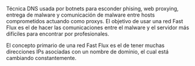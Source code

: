 Técnica DNS usada por botnets para esconder phising, web proxying, entrega de malware y comunicación de malware entre hosts comprometidos actuando como proxys. El objetivo de usar una red Fast Flux es el de hacer las comunicaciones entre el malware y el servidor más difíciles para encontrar por profesionales.

El concepto primario de una red Fast Flux es el de tener muchas direcciones IPs asociadas con un nombre de dominio, el cual está cambiando constantemente.